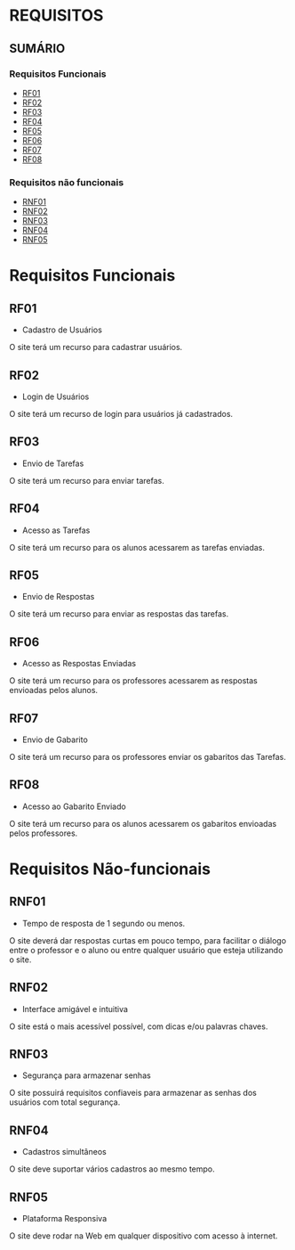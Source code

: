 # REQUISITOS

## SUMÁRIO

### Requisitos Funcionais
- [RF01](#rf01)
- [RF02](#rf02)
- [RF03](#rf03)
- [RF04](#rf04)
- [RF05](#rf05)
- [RF06](#rf06)
- [RF07](#rf07)
- [RF08](#rf08)


### Requisitos não funcionais
- [RNF01](#rnf01)
- [RNF02](#rnf02)
- [RNF03](#rnf03)
- [RNF04](#rnf04)
- [RNF05](#rnf05)

# Requisitos Funcionais

## RF01
- Cadastro de Usuários

O site terá um recurso para cadastrar usuários.

## RF02

- Login de Usuários

O site terá um recurso de login para usuários já cadastrados.

## RF03

- Envio de Tarefas

O site terá um recurso para enviar tarefas.

## RF04

 - Acesso as Tarefas

O site terá um recurso para os alunos acessarem as tarefas enviadas.

## RF05

 - Envio de Respostas

O site terá um recurso para enviar as respostas das tarefas.

## RF06

 - Acesso as Respostas Enviadas

O site terá um recurso para os professores acessarem as respostas envioadas pelos alunos.

## RF07

 - Envio de Gabarito

O site terá um recurso para os professores enviar os gabaritos das Tarefas.

## RF08

 - Acesso ao Gabarito Enviado

O site terá um recurso para os alunos acessarem os gabaritos envioadas pelos professores.


# Requisitos Não-funcionais

## RNF01
- Tempo de resposta de 1 segundo ou menos.

O site deverá dar respostas curtas em pouco tempo, para facilitar o diálogo entre o professor e o aluno ou entre qualquer usuário que esteja utilizando o site.

## RNF02
- Interface amigável e intuitiva

O site está o mais acessível possível, com dicas e/ou palavras chaves.

## RNF03
- Segurança para armazenar senhas

O site possuirá requisitos confiaveis para armazenar as senhas dos usuários com total segurança.

## RNF04
- Cadastros simultâneos

O site deve suportar vários cadastros ao mesmo tempo.

## RNF05
- Plataforma Responsiva

O site deve rodar na Web em qualquer dispositivo com acesso à internet.